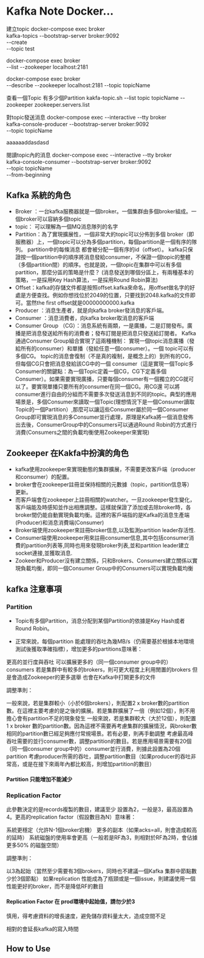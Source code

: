 # Kafka Note Docker...

建立topic
docker-compose exec broker \
kafka-topics --bootstrap-server broker:9092 \
             --create \
             --topic test

docker-compose exec broker \
 --list --zookeeper localhost:2181

docker-compose exec broker \
 --describe --zookeeper  localhost:2181 --topic topicName

查看一個Topic 有多少個Partition
kakfa-topic.sh --list topic topicName --zookeeper zookeeper.servers.list



對topic發送消息
docker-compose exec --interactive --tty broker \
kafka-console-producer --bootstrap-server broker:9092 \
                       --topic topicName

aaaaaaddasdasd

閱讀topic內的消息
docker-compose exec --interactive --tty broker \
kafka-console-consumer --bootstrap-server broker:9092 \
                       --topic topicName\
                       --from-beginning
                       
                       
                       
                       
## Kafka 系統的角色
- Broker ：一台kafka服務器就是一個broker。一個集群由多個broker組成。一個broker可以容納多個topic
- topic： 可以理解為一個MQ消息隊列的名字
- Partition：為了實現擴展性，一個非常大的topic可以分佈到多個 broker（即服務器）上，一個topic可以分為多個partition，每個partition是一個有序的隊列。 partition中的每條消息 都會被分配一個有序的id（offset）。 kafka只保證按一個partition中的順序將消息發給consumer，不保證一個topic的整體 （多個partition間）的順序。也就是說，一個topic在集群中可以有多個partition，那麼分區的策略是什麼？ (消息發送到哪個分區上，有兩種基本的策略，一是採用Key Hash算法，一是採用Round Robin算法)
- Offset：kafka的存儲文件都是按照offset.kafka來命名，用offset做名字的好處是方便查找。例如你想找位於2049的位置，只要找到2048.kafka的文件即可。當然the first offset就是00000000000.kafka
- Producer ：消息生產者，就是向kafka broker發消息的客戶端。
- Consumer ：消息消費者，向kafka broker取消息的客戶端
- Consumer Group （CG）：消息系統有兩類，一是廣播，二是訂閱發布。廣播是把消息發送給所有的消費者；發布訂閱是把消息只發送給訂閱者。 Kafka通過Consumer Group組合實現了這兩種機制： 實現一個topic消息廣播（發給所有的consumer）和單播（發給任意一個consumer）。一個 topic可以有多個CG。 topic的消息會復制（不是真的複制，是概念上的）到所有的CG，但每個CG只會把消息發給該CG中的一個 consumer（這是實現一個Topic多Consumer的關鍵點：為一個Topic定義一個CG，CG下定義多個Consumer）。如果需要實現廣播，只要每個consumer有一個獨立的CG就可以了。要實現單播只要所有的consumer在同一個CG。用CG還 可以將consumer進行自由的分組而不需要多次發送消息到不同的topic。典型的應用場景是，多個Consumer來讀取一個Topic(理想情況下是一個Consumer讀取Topic的一個Partition）,那麼可以讓這些Consumer屬於同一個Consumer Group即可實現消息的多Consumer並行處理，原理是Kafka將一個消息發佈出去後，ConsumerGroup中的Consumers可以通過Round Robin的方式進行消費(Consumers之間的負載均衡使用Zookeeper來實現)


## Zookeeper 在Kakfa中扮演的角色
- kafka使用zookeeper來實現動態的集群擴展，不需要更改客戶端（producer和consumer）的配置。 
- broker會在zookeeper註冊並保持相關的元數據（topic，partition信息等）更新。
- 而客戶端會在zookeeper上註冊相關的watcher。一旦zookeeper發生變化，客戶端能及時感知並作出相應調整。這樣就保證了添加或去除broker時，各broker間仍能自動實現負載均衡。這裡的客戶端指的是Kafka的消息生產端(Producer)和消息消費端(Consumer)
- Broker端使用zookeeper來註冊broker信息,以及監測partition leader存活性.
- Consumer端使用zookeeper用來註冊consumer信息,其中包括consumer消費的partition列表等,同時也用來發現broker列表,並和partition leader建立socket連接,並獲取消息.
- Zookeer和Producer沒有建立關係，只和Brokers、Consumers建立關係以實現負載均衡，即同一個Consumer Group中的Consumers可以實現負載均衡


                       
## kafka 注意事項

### Partition

- Topic有多個Partition，消息分配到某個Partition的依據是Key Hash或者Round Robin。



- 正常來說，每個partition 能處理的吞吐為幾MB/s（仍需要基於根據本地環境測試後獲取準確指標），增加更多的partitions意味著：

更高的並行度與吞吐
可以擴展更多的（同一個consumer group中的）consumers
若是集群中有較多的brokers，則可更大程度上利用閒置的brokers
但是會造成Zookeeper的更多選舉
也會在Kafka中打開更多的文件
 

調整準則：

一般來說，若是集群較小（小於6個brokers），則配置2 x broker數的partition數。在這裡主要考慮的是之後的擴展。若是集群擴展了一倍（例如12個），則不用擔心會有partition不足的現象發生
一般來說，若是集群較大（大於12個），則配置1 x broker 數的partition數。因為這裡不需要再考慮集群的擴展情況，與broker數相同的partition數已經足夠應付常規場景。若有必要，則再手動調整
考慮最高峰吞吐需要的並行consumer數，調整partition的數目。若是應用場景需要有20個（同一個consumer group中的）consumer並行消費，則據此設置為20個partition
考慮producer所需的吞吐，調整partition數目（如果producer的吞吐非常高，或是在接下來兩年內都比較高，則增加partition的數目）

#### Partition 只能增加不能減少

### Replication Factor

此參數決定的是records複製的數目，建議至少 設置為2，一般是3，最高設置為4。更高的replication factor（假設數目為N）意味著：

系統更穩定（允許N-1個broker宕機）
更多的副本（如果acks=all，則會造成較高的延時）
系統磁盤的使用率會更高（一般若是RF為3，則相對於RF為2時，會佔據更多50% 的磁盤空間）
 

調整準則：

以3為起始（當然至少需要有3個brokers，同時也不建議一個Kafka 集群中節點數少於3個節點）
如果replication 性能成為了瓶頸或是一個issue，則建議使用一個性能更好的broker，而不是降低RF的數目

#### Replication Factor 在 prod環境中起始值，請勿少於3

慎用，得考慮資料的增長速度，避免儲存資料量太大，造成空間不足

相對的會延長kafka的寫入時間


## How to Use





